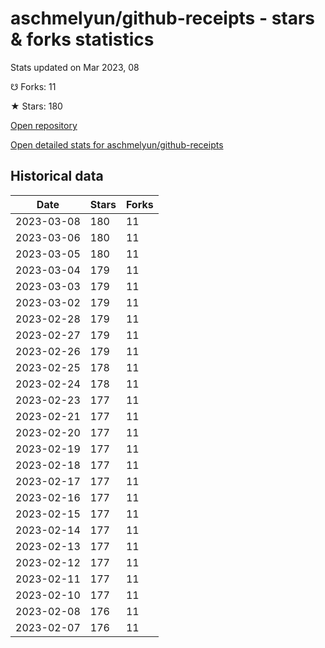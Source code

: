 # aschmelyun/github-receipts - stars & forks statistics

Stats updated on Mar 2023, 08

☋ Forks: 11

★ Stars: 180

[Open repository](https://github.com/aschmelyun/github-receipts)

[Open detailed stats for aschmelyun/github-receipts](https://reviewgithub.com/rep/aschmelyun/github-receipts)

## Historical data
| Date | Stars | Forks |
|------|-------|-------|
| 2023-03-08 | 180 | 11 | 
| 2023-03-06 | 180 | 11 | 
| 2023-03-05 | 180 | 11 | 
| 2023-03-04 | 179 | 11 | 
| 2023-03-03 | 179 | 11 | 
| 2023-03-02 | 179 | 11 | 
| 2023-02-28 | 179 | 11 | 
| 2023-02-27 | 179 | 11 | 
| 2023-02-26 | 179 | 11 | 
| 2023-02-25 | 178 | 11 | 
| 2023-02-24 | 178 | 11 | 
| 2023-02-23 | 177 | 11 | 
| 2023-02-21 | 177 | 11 | 
| 2023-02-20 | 177 | 11 | 
| 2023-02-19 | 177 | 11 | 
| 2023-02-18 | 177 | 11 | 
| 2023-02-17 | 177 | 11 | 
| 2023-02-16 | 177 | 11 | 
| 2023-02-15 | 177 | 11 | 
| 2023-02-14 | 177 | 11 | 
| 2023-02-13 | 177 | 11 | 
| 2023-02-12 | 177 | 11 | 
| 2023-02-11 | 177 | 11 | 
| 2023-02-10 | 177 | 11 | 
| 2023-02-08 | 176 | 11 | 
| 2023-02-07 | 176 | 11 | 

